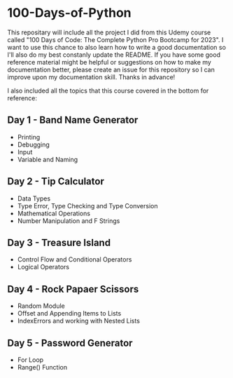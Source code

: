 # 100-Days-of-Python

This repositary will include all the project I did from this Udemy course called "100 Days of Code: The Complete Python Pro Bootcamp for 2023".
I want to use this chance to also learn how to write a good documentation so I'll also do my best constanly update the README. If you have some good reference material might be helpful or suggestions on how to make my documentation better, please create an issue for this repository so I can improve upon my documentation skill. Thanks in advance!

I also included all the topics that this course covered in the bottom for reference:

## Day 1 - Band Name Generator

- Printing
- Debugging
- Input
- Variable and Naming

## Day 2 - Tip Calculator

- Data Types
- Type Error, Type Checking and Type Conversion
- Mathematical Operations
- Number Manipulation and F Strings

## Day 3 - Treasure Island

- Control Flow and Conditional Operators
- Logical Operators

## Day 4 - Rock Papaer Scissors

- Random Module
- Offset and Appending Items to Lists
- IndexErrors and working with Nested Lists

## Day 5 - Password Generator

- For Loop
- Range() Function

